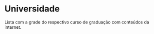 Universidade
=================
Lista com a grade do respectivo curso de graduação com conteúdos da internet.
